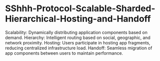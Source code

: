 # SShhh-Protocol-Scalable-Sharded-Hierarchical-Hosting-and-Handoff
Scalability: Dynamically distributing application components based on demand. Hierarchy: Intelligent routing based on social, geographic, and network proximity. Hosting: Users participate in hosting app fragments, reducing centralized infrastructure load. Handoff: Seamless migration of app components between users to maintain performance.
